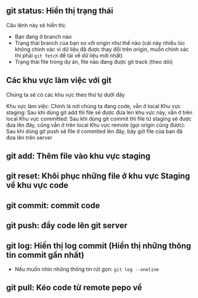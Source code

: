 ## git status: Hiển thị trạng thái
Câu lệnh này sẽ hiển thị:
 - Bạn đang ở branch nào
 - Trạng thái branch của bạn so với origin như thế nào (cái này nhiều lúc không chính xác vì dữ liệu đã được thay đổi trên origin, muốn chính xác thì phải `git fetch` để tải về dữ liệu mới nhất)
 - Trạng thái file trong dự án, file nào đang được git track (theo dõi)
## Các khu vực làm việc với git
Chúng ta sẽ có các khu vực theo thứ tự dưới đây

Khu vực làm việc: Chính là nơi chúng ta đang code, vẫn ở local
Khu vực staging: Sau khi dùng git add thì file sẽ được đưa lên khu vực này, vẫn ở trên local
Khu vực committed: Sau khi dùng git commit thì file từ staging sẽ được đưa lên đây, cũng vẫn ở trên local
Khu vực remote (gọi origin cũng được): Sau khi dùng git push sẽ file ở commited lên đây, bây giờ file của bạn đã đưa lên trên server
## git add: Thêm file vào khu vực staging
## git reset: Khôi phục những file ở khu vực Staging về khu vực code
## git commit: commit code
## git push: đẩy code lên git server
## git log: Hiển thị log commit (Hiển thị những thông tin commit gần nhất)
 - Nếu muốn nhìn những thông tin rút gọn: `git log --oneline`
## git pull: Kéo code từ remote pepo về

